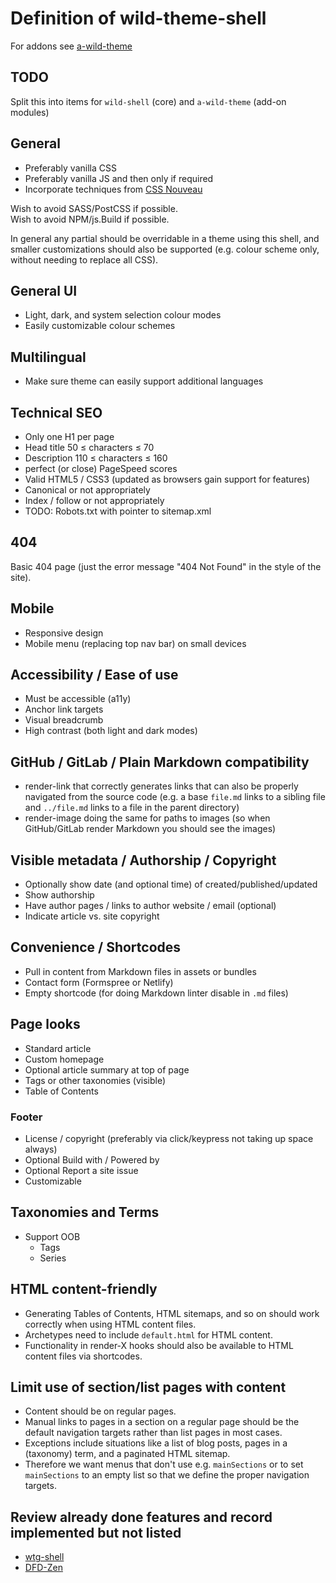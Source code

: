 # Definition of wild-theme-shell

For addons see [a-wild-theme](https://github.com/wildtechgarden/a-wild-theme-mod-hugo)

## TODO

Split this into items for `wild-shell` (core) and `a-wild-theme` (add-on modules)

## General

* Preferably vanilla CSS
* Preferably vanilla JS and then only if required
* Incorporate techniques from [CSS Nouveau](https://www.spicyweb.dev/building-courseware-i-understand/)

Wish to avoid SASS/PostCSS if possible.  
Wish to avoid NPM/js.Build if possible.

In general any partial should be overridable in a theme using this shell,
and smaller customizations should also be supported (e.g. colour scheme only,
without needing to replace all CSS).

## General UI

* Light, dark, and system selection colour modes
* Easily customizable colour schemes

## Multilingual

* Make sure theme can easily support additional languages

## Technical SEO

* Only one H1 per page
* Head title 50 ≤ characters ≤ 70
* Description 110 ≤ characters ≤ 160
* perfect (or close) PageSpeed scores
* Valid HTML5 / CSS3 (updated as browsers gain support for features)
* Canonical or not appropriately
* Index / follow or not appropriately
* TODO: Robots.txt with pointer to sitemap.xml

## 404

Basic 404 page (just the error message "404 Not Found" in the style of the
site).

## Mobile

* Responsive design
* Mobile menu (replacing top nav bar) on small devices

## Accessibility / Ease of use

* Must be accessible (a11y)
* Anchor link targets
* Visual breadcrumb
* High contrast (both light and dark modes)

## GitHub / GitLab / Plain Markdown compatibility

* render-link that correctly generates links that can also be properly
navigated from the source code (e.g. a base `file.md` links to a sibling
file and `../file.md` links to a file in the parent directory)
* render-image doing the same for paths to images (so when GitHub/GitLab
render Markdown you should see the images)

## Visible metadata / Authorship / Copyright

* Optionally show date (and optional time) of created/published/updated
* Show authorship
* Have author pages / links to author website / email (optional)
* Indicate article vs. site copyright

## Convenience / Shortcodes

* Pull in content from Markdown files in assets or bundles
* Contact form (Formspree or Netlify)
* Empty shortcode (for doing Markdown linter disable in `.md` files)

## Page looks

* Standard article
* Custom homepage
* Optional article summary at top of page
* Tags or other taxonomies (visible)
* Table of Contents

### Footer

* License / copyright (preferably via click/keypress not taking up space
always)
* Optional Build with / Powered by
* Optional Report a site issue
* Customizable

## Taxonomies and Terms

* Support OOB
	* Tags
	* Series

## HTML content-friendly

* Generating Tables of Contents, HTML sitemaps, and so on should work
correctly when using HTML content files.
* Archetypes need to include `default.html` for HTML content.
* Functionality in render-X hooks should also be available to HTML content
files via shortcodes.

## Limit use of section/list pages with content

* Content should be on regular pages.
* Manual links to pages in a section on a regular page should be the default
navigation targets rather than list pages in most cases.
* Exceptions include situations like a list of blog posts, pages in a
(taxonomy) term, and a paginated HTML sitemap.
* Therefore we want menus that don't use e.g. `mainSections` or to set
`mainSections` to an empty list so that we define the proper navigation
targets.

## Review already done features and record implemented but not listed

* [wtg-shell](https://www.wtg-demos.ca/)
* [DFD-Zen](https://www.zen-theme-hugo-wtg.wtg-demos.ca/)
